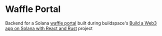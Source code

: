 # Waffle Portal

Backend for a Solana [waffle portal](https://github.com/psh4nk/buildspace-waffle-portal) built 
during buildspace's [Build a Web3 app on Solana with React and Rust](https://app.buildspace.so/courses/CObd6d35ce-3394-4bd8-977e-cbee82ae07a3) project